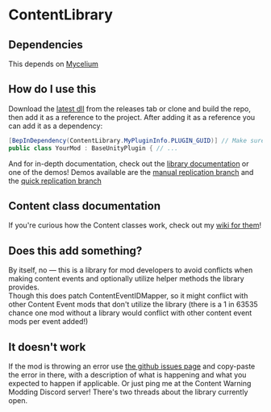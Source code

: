 # ContentLibrary

## Dependencies
This depends on [Mycelium](https://github.com/RugbugRedfern/Mycelium-Networking-For-Content-Warning)  

## How do I use this
Download the [latest dll](https://github.com/NotestQ/ContentLibrary/releases/latest) from the releases tab or clone and build the repo, then add it as a reference to the project. After adding it as a reference you can add it as a dependency:  
```cs
[BepInDependency(ContentLibrary.MyPluginInfo.PLUGIN_GUID)] // Make sure to specify if it's a soft or a hard dependency! BepInEx sets dependencies to hard by default.
public class YourMod : BaseUnityPlugin { // ...
```  

And for in-depth documentation, check out the [library documentation](https://github.com/NotestQ/ContentLibrary/wiki/Library-Documentation) or one of the demos! Demos available are the [manual replication branch](https://github.com/NotestQ/KeypressEvent-LibraryDemo/tree/master) and the [quick replication branch](https://github.com/NotestQ/KeypressEvent-LibraryDemo/tree/feat_QuickReplication)

## Content class documentation
If you're curious how the Content classes work, check out my [wiki for them](https://github.com/NotestQ/ContentLibrary/wiki/Content-Class-Documentation)!  

## Does this add something?
By itself, no — this is a library for mod developers to avoid conflicts when making content events and optionally utilize helper methods the library provides.  
Though this does patch ContentEventIDMapper, so it might conflict with other Content Event mods that don't utilize the library (there is a 1 in 63535 chance one mod without a library would conflict with other content event mods per event added!)

## It doesn't work
If the mod is throwing an error use [the github issues page](https://github.com/NotestQ/ContentLibrary//issues) and copy-paste the error in there, with a description of what is happening and what you expected to happen if applicable. Or just ping me at the Content Warning Modding Discord server! There's two threads about the library currently open.
